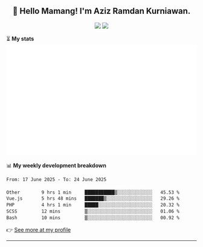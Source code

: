 <h2 align="center">👋 Hello Mamang! I'm Aziz Ramdan Kurniawan.</h2>  
<p align="center">
  <img src="https://komarev.com/ghpvc/?username=azizramdan">
  <img src="https://wakatime.com/badge/user/90056fa0-4c31-4eca-954e-2a3ac05896f9.svg">
</p>
    
⏳ **My stats**  
![](https://raw.githubusercontent.com/azizramdan/github-stats/master/generated/overview.svg#gh-dark-mode-only)

📊 **My weekly development breakdown**
<!--START_SECTION:waka-->

```txt
From: 17 June 2025 - To: 24 June 2025

Other        9 hrs 1 min     ███████████▒░░░░░░░░░░░░░   45.53 %
Vue.js       5 hrs 48 mins   ███████▒░░░░░░░░░░░░░░░░░   29.26 %
PHP          4 hrs 1 min     █████░░░░░░░░░░░░░░░░░░░░   20.32 %
SCSS         12 mins         ▒░░░░░░░░░░░░░░░░░░░░░░░░   01.06 %
Bash         10 mins         ▒░░░░░░░░░░░░░░░░░░░░░░░░   00.92 %
```

<!--END_SECTION:waka-->
👉 [See more at my profile](https://wakatime.com/@azizramdan)
***
